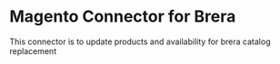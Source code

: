 # Magento Connector for Brera

This connector is to update products and availability for brera catalog replacement
